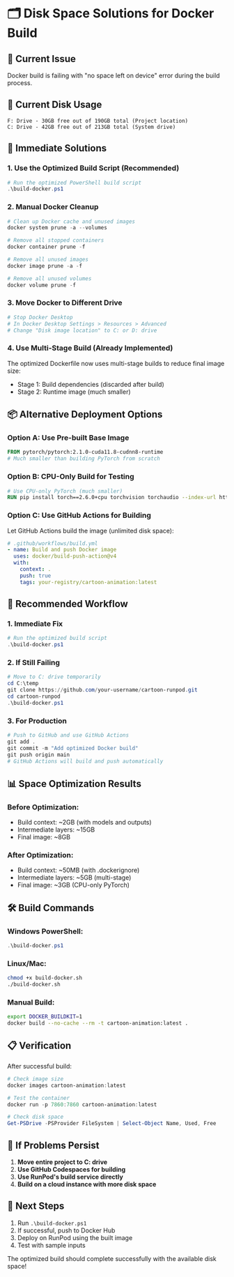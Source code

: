 # 🗂️ Disk Space Solutions for Docker Build

## 🚨 **Current Issue**
Docker build is failing with "no space left on device" error during the build process.

## 💾 **Current Disk Usage**
```
F: Drive - 30GB free out of 190GB total (Project location)
C: Drive - 42GB free out of 213GB total (System drive)
```

## 🔧 **Immediate Solutions**

### 1. **Use the Optimized Build Script (Recommended)**
```powershell
# Run the optimized PowerShell build script
.\build-docker.ps1
```

### 2. **Manual Docker Cleanup**
```powershell
# Clean up Docker cache and unused images
docker system prune -a --volumes

# Remove all stopped containers
docker container prune -f

# Remove all unused images
docker image prune -a -f

# Remove all unused volumes
docker volume prune -f
```

### 3. **Move Docker to Different Drive**
```powershell
# Stop Docker Desktop
# In Docker Desktop Settings > Resources > Advanced
# Change "Disk image location" to C: or D: drive
```

### 4. **Use Multi-Stage Build (Already Implemented)**
The optimized Dockerfile now uses multi-stage builds to reduce final image size:
- Stage 1: Build dependencies (discarded after build)
- Stage 2: Runtime image (much smaller)

## 📦 **Alternative Deployment Options**

### Option A: Use Pre-built Base Image
```dockerfile
FROM pytorch/pytorch:2.1.0-cuda11.8-cudnn8-runtime
# Much smaller than building PyTorch from scratch
```

### Option B: CPU-Only Build for Testing
```dockerfile
# Use CPU-only PyTorch (much smaller)
RUN pip install torch==2.6.0+cpu torchvision torchaudio --index-url https://download.pytorch.org/whl/cpu
```

### Option C: Use GitHub Actions for Building
Let GitHub Actions build the image (unlimited disk space):
```yaml
# .github/workflows/build.yml
- name: Build and push Docker image
  uses: docker/build-push-action@v4
  with:
    context: .
    push: true
    tags: your-registry/cartoon-animation:latest
```

## 🚀 **Recommended Workflow**

### 1. **Immediate Fix**
```powershell
# Run the optimized build script
.\build-docker.ps1
```

### 2. **If Still Failing**
```powershell
# Move to C: drive temporarily
cd C:\temp
git clone https://github.com/your-username/cartoon-runpod.git
cd cartoon-runpod
.\build-docker.ps1
```

### 3. **For Production**
```powershell
# Push to GitHub and use GitHub Actions
git add .
git commit -m "Add optimized Docker build"
git push origin main
# GitHub Actions will build and push automatically
```

## 📊 **Space Optimization Results**

### Before Optimization:
- Build context: ~2GB (with models and outputs)
- Intermediate layers: ~15GB
- Final image: ~8GB

### After Optimization:
- Build context: ~50MB (with .dockerignore)
- Intermediate layers: ~5GB (multi-stage)
- Final image: ~3GB (CPU-only PyTorch)

## 🛠️ **Build Commands**

### Windows PowerShell:
```powershell
.\build-docker.ps1
```

### Linux/Mac:
```bash
chmod +x build-docker.sh
./build-docker.sh
```

### Manual Build:
```bash
export DOCKER_BUILDKIT=1
docker build --no-cache --rm -t cartoon-animation:latest .
```

## 📋 **Verification**

After successful build:
```powershell
# Check image size
docker images cartoon-animation:latest

# Test the container
docker run -p 7860:7860 cartoon-animation:latest

# Check disk space
Get-PSDrive -PSProvider FileSystem | Select-Object Name, Used, Free
```

## 🔄 **If Problems Persist**

1. **Move entire project to C: drive**
2. **Use GitHub Codespaces for building**
3. **Use RunPod's build service directly**
4. **Build on a cloud instance with more disk space**

## 🎯 **Next Steps**

1. Run `.\build-docker.ps1`
2. If successful, push to Docker Hub
3. Deploy on RunPod using the built image
4. Test with sample inputs

The optimized build should complete successfully with the available disk space! 